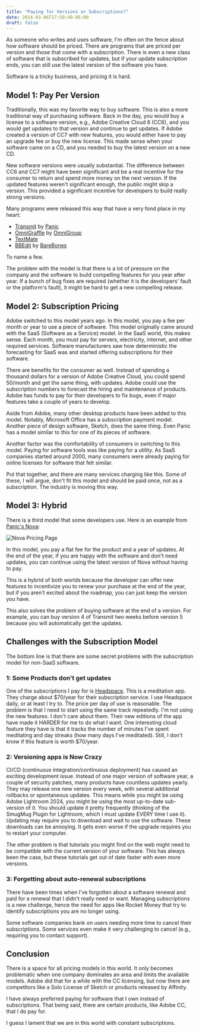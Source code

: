 ```yaml
---
title: "Paying for Versions or Subscriptions?"
date: 2024-03-06T17:59:49-05:00
draft: false
---
```


As someone who writes and uses software, I'm often on the fence about how software should be priced. There are programs that are priced per version and those that come with a subscription. There is even a new class of software that is subscribed for updates, but if your update subscription ends, you can still use the latest version of the software you have.

Software is a tricky business, and pricing it is hard.

## Model 1: Pay Per Version

Traditionally, this was my favorite way to buy software. This is also a more traditional way of purchasing software. Back in the day, you would buy a license to a software version, e.g., Adobe Creative Cloud 6 (CC6), and you would get updates to that version and continue to get updates. If Adobe created a version of CC7 with new features, you would either have to pay an upgrade fee or buy the new license. This made sense when your software came on a CD, and you needed to buy the latest version on a new CD.

New software versions were usually substantial. The difference between CC6 and CC7 might have been significant and be a real incentive for the consumer to return and spend more money on the next version. If the updated features weren't significant enough, the public might skip a version. This provided a significant incentive for developers to build really strong versions.

Many programs were released this way that have a very fond place in my heart:

- [Transmit](https://panic.com/transmit/) by [Panic](https://panic.com)
- [OmniGraffle](https://www.omnigroup.com/omnigraffle) by [OmniGroup](https://www.omnigroup.com)
- [TextMate](https://macromates.com)
- [BBEdit](https://www.barebones.com/products/bbedit/) by [BareBones](https://www.barebones.com)

To name a few.

The problem with the model is that there is a lot of pressure on the company and the software to build compelling features for you year after year. If a bunch of bug fixes are required (whether it is the developers' fault or the platform's fault), it might be hard to get a new compelling release.

## Model 2: Subscription Pricing

Adobe switched to this model years ago. In this model, you pay a fee per month or year to use a piece of software. This model originally came around with the SaaS (Software as a Service) model. In the SaaS world, this makes sense. Each month, you must pay for servers, electricity, internet, and other required services. Software manufacturers saw how deterministic the forecasting for SaaS was and started offering subscriptions for their software.

There are benefits for the consumer as well. Instead of spending a thousand dollars for a version of Adobe Creative Cloud, you could spend 50/month and get the same thing, with updates. Adobe could use the subscription numbers to forecast the hiring and maintenance of products. Adobe has funds to pay for their developers to fix bugs, even if major features take a couple of years to develop.

Aside from Adobe, many other desktop products have been added to this model. Notably, Microsoft Office has a subscription payment model. Another piece of design software, Sketch, does the same thing. Even Panic has a model similar to this for one of its pieces of software.

Another factor was the comfortability of consumers in switching to this model. Paying for software tools was like paying for a utility. As SaaS companies started around 2000, many consumers were already paying for online licenses for software that felt similar.

Put that together, and there are many services charging like this. Some of these, I will argue, don't fit this model and should be paid once, not as a subscription. The industry is moving this way.

## Model 3: Hybrid

There is a third model that some developers use. Here is an example from [Panic's Nova](https://nova.app):

![Nova Pricing Page](/assets/img/2024/03/nova-pricing-page.png)

In this model, you pay a flat fee for the product and a year of updates. At the end of the year, if you are happy with the software and don't need updates, you can continue using the latest version of Nova without having to pay.

This is a hybrid of both worlds because the developer can offer new features to incentivize you to renew your purchase at the end of the year, but if you aren't excited about the roadmap, you can just keep the version you have.

This also solves the problem of buying software at the end of a version. For example, you can buy version 4 of Transmit two weeks before version 5 because you will automatically get the updates.

## Challenges with the Subscription Model

The bottom line is that there are some secret problems with the subscription model for non-SaaS software.

### 1: Some Products don't get updates

One of the subscriptions I pay for is [Headspace](https://www.headspace.com). This is a meditation app. They charge about $70/year for their subscription service. I use Headspace daily, or at least I try to. The price per day of use is reasonable. The problem is that I need to start using the same track repeatedly. I'm not using the new features. I don't care about them. Their new editions of the app have made it HARDER for me to do what I want. One interesting cloud feature they have is that it tracks the number of minutes I've spent meditating and day streaks (how many days I've meditated). Still, I don't know if this feature is worth $70/year.

### 2: Versioning apps is Now Crazy

CI/CD (continuous integration/continuous deployment) has caused an exciting development issue. Instead of one major version of software year, a couple of security patches, many products have countless updates yearly. They may release one new version every week, with several additional rollbacks or spontaneous updates. This means while you might be using Adobe Lightroom 2024, you might be using the most up-to-date sub-version of it. You should update it pretty frequently (thinking of the SmugMug Plugin for Lightroom, which I must update EVERY time I use it). Updating may require you to download and wait to use the software. These downloads can be annoying. It gets even worse if the upgrade requires you to restart your computer.

The other problem is that tutorials you might find on the web might need to be compatible with the current version of your software. This has always been the case, but these tutorials get out of date faster with even more versions.

### 3: Forgetting about auto-renewal subscriptions

There have been times when I've forgotten about a software renewal and paid for a renewal that I didn't really need or want. Managing subscriptions is a new challenge, hence the need for apps like Rocket Money that try to identify subscriptions you are no longer using.

Some software companies bank on users needing more time to cancel their subscriptions. Some services even make it very challenging to cancel (e.g., requiring you to contact support).

## Conclusion

There is a space for all pricing models in this world. It only becomes problematic when one company dominates an area and limits the available models. Adobe did that for a while with the CC licensing, but now there are competitors like a Solo License of Sketch or products released by Affinity.

I have always preferred paying for software that I own instead of subscriptions. That being said, there are certain products, like Adobe CC, that I do pay for.

I guess I lament that we are in this world with constant subscriptions.
